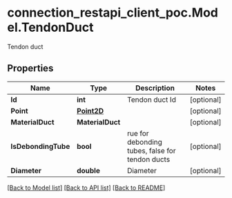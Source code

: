# connection_restapi_client_poc.Model.TendonDuct
Tendon duct

## Properties

Name | Type | Description | Notes
------------ | ------------- | ------------- | -------------
**Id** | **int** | Tendon duct Id | [optional] 
**Point** | [**Point2D**](Point2D.md) |  | [optional] 
**MaterialDuct** | **MaterialDuct** |  | [optional] 
**IsDebondingTube** | **bool** | rue for debonding tubes, false for tendon ducts | [optional] 
**Diameter** | **double** | Diameter | [optional] 

[[Back to Model list]](../README.md#documentation-for-models) [[Back to API list]](../README.md#documentation-for-api-endpoints) [[Back to README]](../README.md)

